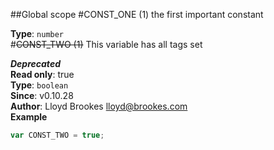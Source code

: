 ##Global scope
<a name="CONST_ONE"></a>
#CONST_ONE (1)
the first important constant

**Type**: `number`  
<a name="CONST_TWO"></a>
#~~CONST_TWO (1)~~
This variable has all tags set

***Deprecated***  
**Read only**: true  
**Type**: `boolean`  
**Since**: v0.10.28  
**Author**: Lloyd Brookes <lloyd@brookes.com>  
**Example**  
```js
var CONST_TWO = true;
```
